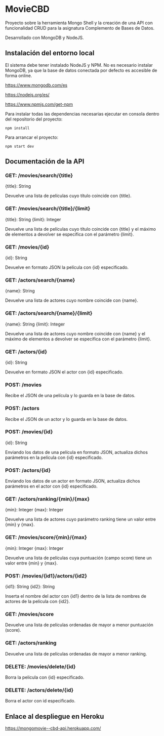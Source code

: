 # MovieCBD

Proyecto sobre la herramienta Mongo Shell y la creación de una API con funcionalidad CRUD 
para la asignatura Complemento de Bases de Datos.

Desarrollado con MongoDB y NodeJS.

## Instalación del entorno local

El sistema debe tener instalado NodeJS y NPM.
No es necesario instalar MongoDB, ya que la base de datos conectada por defecto es accesible de forma online.

https://www.mongodb.com/es

https://nodejs.org/es/

https://www.npmjs.com/get-npm

Para instalar todas las dependencias necesarias ejecutar en consola dentro del repositorio del proyecto:

```
npm install
```

Para arrancar el proyecto:

```
npm start dev
```

## Documentación de la API

### GET:    /movies/search/{title}

{title}: String

Devuelve una lista de películas cuyo título coincide con {title}.

### GET:    /movies/search/{title}/{limit}

{title}: String
{limit}: Integer

Devuelve una lista de películas cuyo título coincide con {title} y el máximo de elementos a devolver se especifica con el parámetro {limit}.

### GET:    /movies/{id}

{id}: String

Devuelve en formato JSON la película con {id} especificado.

### GET:    /actors/search/{name}

{name}: String

Devuelve una lista de actores cuyo nombre coincide con {name}.

### GET:    /actors/search/{name}/{limit}

{name}: String
{limit}: Integer

Devuelve una lista de actores cuyo nombre coincide con {name} y el máximo de elementos a devolver se especifica con el parámetro {limit}.

### GET:    /actors/{id}

{id}: String

Devuelve en formato JSON el actor con {id} especificado.

### POST:   /movies

Recibe el JSON de una película y lo guarda en la base de datos.

### POST:   /actors

Recibe el JSON de un actor y lo guarda en la base de datos.

### POST:	/movies/{id}

{id}: String

Enviando los datos de una película en formato JSON, actualiza dichos parámetros en la película con {id} especificado.

### POST:   /actors/{id}

Enviando los datos de un actor en formato JSON, actualiza dichos parámetros en el actor con {id} especificado.

### GET:    /actors/ranking/{min}/{max}

{min}: Integer
{max}: Integer

Devuelve una lista de actores cuyo parámetro ranking tiene un valor entre {min} y {max}.

### GET:    /movies/score/{min}/{max}

{min}: Integer
{max}: Integer

Devuelve una lista de películas cuya puntuación (campo score) tiene un valor entre {min} y {max}.

### POST:   /movies/{id1}/actors/{id2}

{id1}: String
{id2}: String

Inserta el nombre del actor con {id1} dentro de la lista de nombres de actores de la película con {id2}.

### GET:    /movies/score

Devuelve una lista de películas ordenadas de mayor a menor puntuación (score).

### GET:    /actors/ranking

Devuelve una lista de películas ordenadas de mayor a menor ranking.

### DELETE:    /movies/delete/{id}

Borra la pelicula con {id} especificado.

### DELETE:    /actors/delete/{id}

Borra el actor con id especificado.

## Enlace al despliegue en Heroku

https://mongomovie--cbd-api.herokuapp.com/
